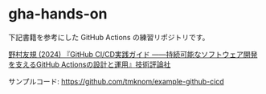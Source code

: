 # gha-hands-on

下記書籍を参考にした GitHub Actions の練習リポジトリです。

[野村友規 (2024) 『GitHub CI/CD実践ガイド ――持続可能なソフトウェア開発を支えるGitHub Actionsの設計と運用』技術評論社](https://gihyo.jp/book/2024/978-4-297-14173-8)

サンプルコード: <https://github.com/tmknom/example-github-cicd>
